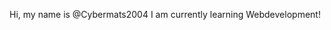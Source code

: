 Hi, my name is @Cybermats2004
I am currently learning Webdevelopment!

<!---
Cybermats2004/Cybermats2004 is a ✨ special ✨ repository because its `README.md` (this file) appears on your GitHub profile.
You can click the Preview link to take a look at your changes.
--->
